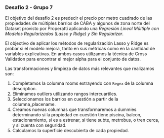 ### Desafio 2 - Grupo 7

El objetivo del desafio 2 es predecir el precio por metro cuadrado de las propiedades de múltiples barrios de CABA y algunos de zona norte del Dataset provisto por Properatti aplicando una *Regresión Lineal Múltiple con Modelos Regularizados (Lasso y Ridge) y Sin Regularizar*. 

El objectivo de aplicar los métodos de regularización Lasso y Ridge es probar si el modelo mejora, tanto en sus métricas como en la cantidad de variables explicativas. En ambos casos utilizamos la técnica de Cross Validation para encontrar el mejor alpha para el conjunto de datos.

Las transformaciones y limpieza de datos más relevantes que realizamos son:

1. Completamos la columna rooms extrayendo con `Regex` de la columna description.
2. Eliminamos outliers utilizando rangos intercuartiles.
3. Seleccionamos los barrios en cuestión a partir de la columna_placename.
4. Creamos nuevas columnas que transformaremos a dummies determinando si la propiedad en cuestión tiene piscina, balcon, estacionamiento, si es a estrenar, si tiene subte, metrobus, o tren cerca, y si cuenta con seguridad.
5. Calculamos la superficie descubierta de cada propiedad.
